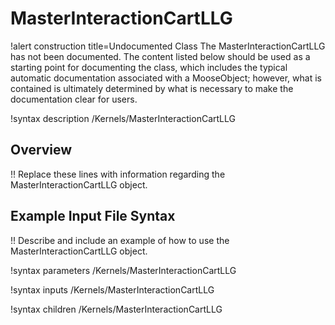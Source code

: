 # MasterInteractionCartLLG

!alert construction title=Undocumented Class
The MasterInteractionCartLLG has not been documented. The content listed below should be used as a starting point for
documenting the class, which includes the typical automatic documentation associated with a
MooseObject; however, what is contained is ultimately determined by what is necessary to make the
documentation clear for users.

!syntax description /Kernels/MasterInteractionCartLLG

## Overview

!! Replace these lines with information regarding the MasterInteractionCartLLG object.

## Example Input File Syntax

!! Describe and include an example of how to use the MasterInteractionCartLLG object.

!syntax parameters /Kernels/MasterInteractionCartLLG

!syntax inputs /Kernels/MasterInteractionCartLLG

!syntax children /Kernels/MasterInteractionCartLLG
